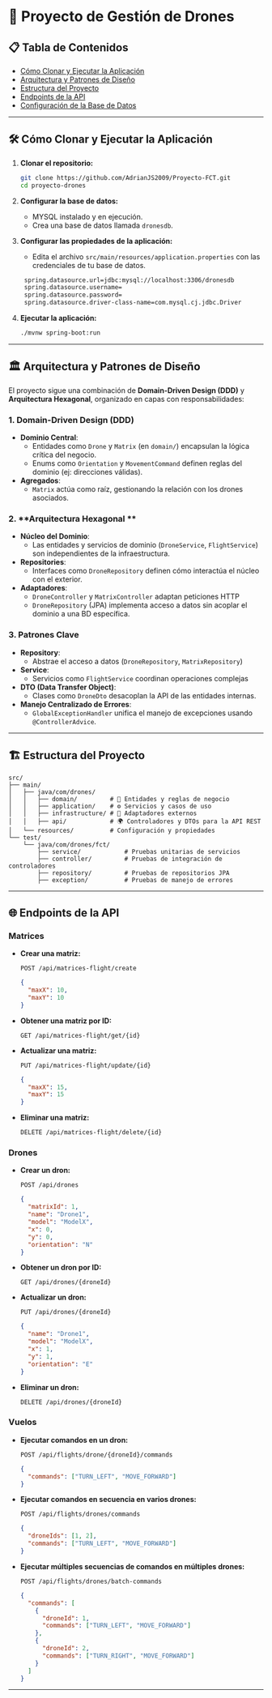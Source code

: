 # 🚁 Proyecto de Gestión de Drones

## 📋 Tabla de Contenidos

- [Cómo Clonar y Ejecutar la Aplicación](#-cómo-clonar-y-ejecutar-la-aplicación)
- [Arquitectura y Patrones de Diseño](#-arquitectura-y-patrones-de-diseño)
- [Estructura del Proyecto](#-estructura-del-proyecto)
- [Endpoints de la API](#-endpoints-de-la-api)
- [Configuración de la Base de Datos](#-configuración-de-la-base-de-datos)

---

## 🛠️ Cómo Clonar y Ejecutar la Aplicación

1. **Clonar el repositorio:**

   ```bash
   git clone https://github.com/AdrianJS2009/Proyecto-FCT.git
   cd proyecto-drones
   ```

2. **Configurar la base de datos:**

   - MYSQL instalado y en ejecución.
   - Crea una base de datos llamada `dronesdb`.

3. **Configurar las propiedades de la aplicación:**

   - Edita el archivo `src/main/resources/application.properties` con las credenciales de tu base de datos.

   ```bash
    spring.datasource.url=jdbc:mysql://localhost:3306/dronesdb
    spring.datasource.username=
    spring.datasource.password=
    spring.datasource.driver-class-name=com.mysql.cj.jdbc.Driver
   ```

4. **Ejecutar la aplicación:**

   ```bash
   ./mvnw spring-boot:run
   ```

---

## 🏛️ Arquitectura y Patrones de Diseño

El proyecto sigue una combinación de **Domain-Driven Design (DDD)** y **Arquitectura Hexagonal**, organizado en capas con responsabilidades:

### 1. Domain-Driven Design (DDD)

- **Dominio Central**:
  - Entidades como `Drone` y `Matrix` (en `domain/`) encapsulan la lógica crítica del negocio.
  - Enums como `Orientation` y `MovementCommand` definen reglas del dominio (ej: direcciones válidas).
- **Agregados**:
  - `Matrix` actúa como raíz, gestionando la relación con los drones asociados.

### 2. **Arquitectura Hexagonal **

- **Núcleo del Dominio**:
  - Las entidades y servicios de dominio (`DroneService`, `FlightService`) son independientes de la infraestructura.
- **Repositories**:
  - Interfaces como `DroneRepository` definen cómo interactúa el núcleo con el exterior.
- **Adaptadores**:
  - `DroneController` y `MatrixController` adaptan peticiones HTTP
  - `DroneRepository` (JPA) implementa acceso a datos sin acoplar el dominio a una BD específica.

### 3. **Patrones Clave**

- **Repository**:
  - Abstrae el acceso a datos (`DroneRepository`, `MatrixRepository`)
- **Service**:
  - Servicios como `FlightService` coordinan operaciones complejas
- **DTO (Data Transfer Object)**:
  - Clases como `DroneDto` desacoplan la API de las entidades internas.
- **Manejo Centralizado de Errores**:
  - `GlobalExceptionHandler` unifica el manejo de excepciones usando `@ControllerAdvice`.

---

## 🏗️ Estructura del Proyecto

```plaintext
src/
├── main/
│   ├── java/com/drones/
│   │   ├── domain/         # 🧠 Entidades y reglas de negocio
│   │   ├── application/    # ⚙️ Servicios y casos de uso
│   │   ├── infrastructure/ # 🔌 Adaptadores externos
│   │   ├── api/            # 🌍 Controladores y DTOs para la API REST
│   └── resources/          # Configuración y propiedades
└── test/
    └── java/com/drones/fct/
        ├── service/            # Pruebas unitarias de servicios
        ├── controller/         # Pruebas de integración de controladores
        ├── repository/         # Pruebas de repositorios JPA
        ├── exception/          # Pruebas de manejo de errores
```

---

## 🌐 Endpoints de la API

### Matrices

- **Crear una matriz:**

  ```http
  POST /api/matrices-flight/create
  ```

  ```json
  {
    "maxX": 10,
    "maxY": 10
  }
  ```

- **Obtener una matriz por ID:**

  ```http
  GET /api/matrices-flight/get/{id}
  ```

- **Actualizar una matriz:**

  ```http
  PUT /api/matrices-flight/update/{id}
  ```

  ```json
  {
    "maxX": 15,
    "maxY": 15
  }
  ```

- **Eliminar una matriz:**

  ```http
  DELETE /api/matrices-flight/delete/{id}
  ```

### Drones

- **Crear un dron:**

  ```http
  POST /api/drones
  ```

  ```json
  {
    "matrixId": 1,
    "name": "Drone1",
    "model": "ModelX",
    "x": 0,
    "y": 0,
    "orientation": "N"
  }
  ```

- **Obtener un dron por ID:**

  ```http
  GET /api/drones/{droneId}
  ```

- **Actualizar un dron:**

  ```http
  PUT /api/drones/{droneId}
  ```

  ```json
  {
    "name": "Drone1",
    "model": "ModelX",
    "x": 1,
    "y": 1,
    "orientation": "E"
  }
  ```

- **Eliminar un dron:**

  ```http
  DELETE /api/drones/{droneId}
  ```

### Vuelos

- **Ejecutar comandos en un dron:**

  ```http
  POST /api/flights/drone/{droneId}/commands
  ```

  ```json
  {
    "commands": ["TURN_LEFT", "MOVE_FORWARD"]
  }
  ```

- **Ejecutar comandos en secuencia en varios drones:**

  ```http
  POST /api/flights/drones/commands
  ```

  ```json
  {
    "droneIds": [1, 2],
    "commands": ["TURN_LEFT", "MOVE_FORWARD"]
  }
  ```

- **Ejecutar múltiples secuencias de comandos en múltiples drones:**

  ```http
  POST /api/flights/drones/batch-commands
  ```

  ```json
  {
    "commands": [
      {
        "droneId": 1,
        "commands": ["TURN_LEFT", "MOVE_FORWARD"]
      },
      {
        "droneId": 2,
        "commands": ["TURN_RIGHT", "MOVE_FORWARD"]
      }
    ]
  }
  ```

---


```

